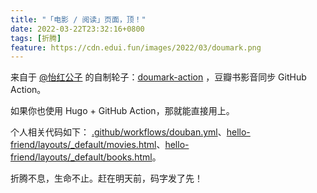 ```yaml
---
title: "「电影 / 阅读」页面，顶！"
date: 2022-03-22T23:32:16+0800
tags: [折腾]
feature: https://cdn.edui.fun/images/2022/03/doumark.png
---
```


来自于 [@怡红公子](https://imnerd.org/doumark.html) 的自制轮子：[doumark-action](https://github.com/lizheming/doumark-action) ，豆瓣书影音同步 GitHub Action。

<!--more-->

如果你也使用 Hugo + GitHub Action，那就能直接用上。

个人相关代码如下： [.github/workflows/douban.yml](https://github.com/lmm214/immmmm/blob/master/.github/workflows/douban.yml)、[hello-friend/layouts/_default/movies.html](https://github.com/lmm214/immmmm/blob/master/themes/hello-friend/layouts/_default/movies.html)、[hello-friend/layouts/_default/books.html](https://github.com/lmm214/immmmm/blob/master/themes/hello-friend/layouts/_default/books.html)。

折腾不息，生命不止。赶在明天前，码字发了先！